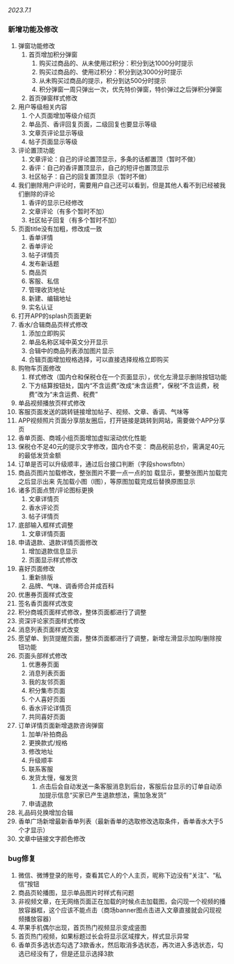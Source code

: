 
*2023.7.1*

### 新增功能及修改

1.  弹窗功能修改
    1.  首页增加积分弹窗
        1.  购买过商品的、从未使用过积分：积分到达1000分时提示
        2.  购买过商品的、使用过积分：积分到达3000分时提示
        3.  从未购买过商品的提示，积分到达500分时提示
        4.  积分弹窗一周只弹出一次，优先特价弹窗，特价弹过之后弹积分弹窗
    2.  首页弹窗样式修改
2.  用户等级相关内容
    1.  个人页面增加等级介绍页
    2.  单品页、香评回复页面，二级回复也要显示等级
    3.  文章页评论显示等级
    4.  帖子页面显示等级
3.  评论置顶功能
    1.  文章评论：自己的评论置顶显示，多条的话都置顶（暂时不做）
    2.  香评：自己的香评置顶显示，自己的短评也置顶显示
    3.  社区帖子：自己的回复置顶显示（暂时不做）
4.  我们删除用户评论时，需要用户自己还可以看到，但是其他人看不到已经被我们删除的评论
    1.  香评的显示已经修改
    2.  文章评论（有多个暂时不加）
    3.  社区帖子回复（有多个暂时不加）
5.  页面title没有加粗，修改成一致
    1.  香单详情
    2.  香单评论
    3.  帖子详情页
    4.  发布新话题
    5.  商品页
    6.  客服、私信
    7.  管理收货地址
    8.  新建、编辑地址
    9.  实名认证
6.  打开APP的splash页面更新
7.  香水/合辑商品页样式修改
    1.  添加立即购买
    2.  单品名称区域中英文分开显示
    3.  合辑中的商品列表添加图片显示
    4.  合辑页面增加规格选择，可以直接选择规格立即购买
8.  购物车页面修改
    1.  样式修改（国内仓和保税仓在一个页面显示），优化左滑显示删除按钮功能
    2.  下方结算按钮处，国内“不含运费”改成“未含运费”，保税“不含运费，税费”改为“未含运费、税费”
9.  单品视频播放页样式修改
10. 客服页面发送的跳转链接增加帖子、视频、文章、香调、气味等
11. APP视频照片页面分享朋友圈后，打开链接是跳转到网站，需要做个APP分享页
12. 香单页面、商城小组页面增加虚拟滚动优化性能
13. 保税仓不足40元的提示文字修改，国内仓不变：
    商品税前总价，需满足40元的最低发货金额
14. 订单是否可以升级顺丰，通过后台接口判断（字段showsfbtn）
15. 商品页图片加载修改，整张图片不要一点一点的加  载显示，要整张图片加载完之后显示出来
    先加载小图（l图），等原图加载完成后替换原图显示
16. 诸多页面点赞/评论图标更换
    1.  &#x20;文章详情页
    2.  &#x20;香水评论页
    3.  &#x20;帖子详情页
17. 底部输入框样式调整
    1.  文章详情页面
18. 申请退款、退款详情页面修改
    1.  增加退款信息显示
    2.  页面显示样式修改
19. 喜好页面修改
    1.  重新排版
    2.  品牌、气味、调香师合并成百科
20. 优惠券页面样式改变
21. 签名香页面样式改变
22. 积分商城页面样式修改，整体页面都进行了调整
23. 资深评论家页面样式修改
24. 消息列表页面样式改变
25. 愿望单、到货提醒页面，整体页面都进行了调整，新增左滑显示加购/删除按钮功能
26. 页面头部样式修改
    1.  优惠券页面
    2.  消息列表页面
    3.  我的友邻页面
    4.  积分集市页面
    5.  个人喜好页面
    6.  香水评论详情页
    7.  共同喜好页面
27. 订单详情页面新增退款咨询弹窗
    1.  加单/补拍商品
    2.  更换款式/规格
    3.  修改地址
    4.  升级顺丰
    5.  联系客服
    6.  发货太慢，催发货
        1.  点击后会自动发送一条客服消息到后台，客服后台显示的订单自动添加提示信息“买家已产生退款想法，需加急发货”
    7.  申请退款
28. 礼品码兑换增加合辑
29. 香单广场新增最新香单列表（最新香单的选取修改选取条件，香单香水大于5个才显示）
30. 文章中链接文字颜色修改

### bug修复

1.  微信、微博登录的账号，查看其它人的个人主页，昵称下边没有“关注”、“私信”按钮
2.  商品页轮播图，显示单品图片时样式有问题
3.  非视频文章，在无网络页面正在加载的时候点击加载图，会闪现一个视频的播放容器框，这个应该不能点击（商场banner图点击进入文章直接就会闪现视频播放容器）
4.  苹果手机偶尔出现，首页热门视频显示变成竖图
5.  首页热门视频，如果标题过长会将显示区域撑大，样式显示异常
6.  香单页多选状态勾选了3款香水，然后取消多选状态，再次进入多选状态，勾选已经没有了，但是还显示选择3款
